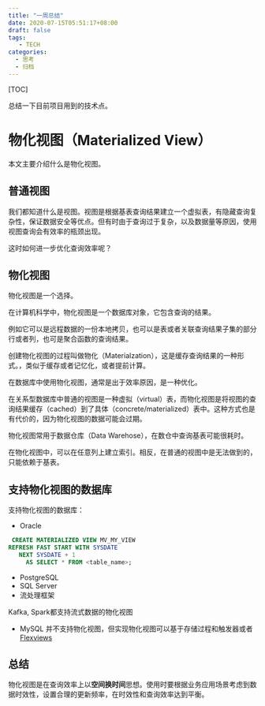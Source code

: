 ```yaml
---
title: "一周总结"
date: 2020-07-15T05:51:17+08:00
draft: false
tags: 
   - TECH
categories:
  - 思考
  - 归档
---
```


[TOC]

总结一下目前项目用到的技术点。

<!--more-->

# 物化视图（Materialized View）

本文主要介绍什么是物化视图。

## 普通视图

我们都知道什么是视图。视图是根据基表查询结果建立一个虚拟表，有隐藏查询复杂性，保证数据安全等优点。但有时由于查询过于复杂，以及数据量等原因，使用视图查询会有效率的瓶颈出现。

这时如何进一步优化查询效率呢？

## 物化视图

物化视图是一个选择。

在计算机科学中，物化视图是一个数据库对象，它包含查询的结果。

例如它可以是远程数据的一份本地拷贝，也可以是表或者关联查询结果子集的部分行或者列，也可是聚合函数的查询结果。

创建物化视图的过程叫做物化（Materialzation），这是缓存查询结果的一种形式。，类似于缓存或者记忆化，或者提前计算。

在数据库中使用物化视图，通常是出于效率原因，是一种优化。

在关系型数据库中普通的视图是一种虚拟（virtual）表，而物化视图是将视图的查询结果缓存（cached）到了具体（concrete/materialized）表中。这种方式也是有代价的，因为物化视图的数据可能会过期。

物化视图常用于数据仓库（Data Warehose），在数仓中查询基表可能很耗时。

在物化视图中，可以在任意列上建立索引。相反，在普通的视图中是无法做到的，只能依赖于基表。

## 支持物化视图的数据库

支持物化视图的数据库：

- Oracle

```sql
 CREATE MATERIALIZED VIEW MV_MY_VIEW
REFRESH FAST START WITH SYSDATE
   NEXT SYSDATE + 1
     AS SELECT * FROM <table_name>;
```

- PostgreSQL
- SQL Server
- 流处理框架
 
 Kafka, Spark都支持流式数据的物化视图

 - MySQL
 并不支持物化视图，但实现物化视图可以基于存储过程和触发器或者[Flexviews](https://github.com/greenlion/swanhart-tools/tree/master/flexviews)

 ## 总结

 物化视图是在查询效率上以**空间换时间**思想。使用时要根据业务应用场景考虑到数据时效性，设置合理的更新频率，在时效性和查询效率达到平衡。